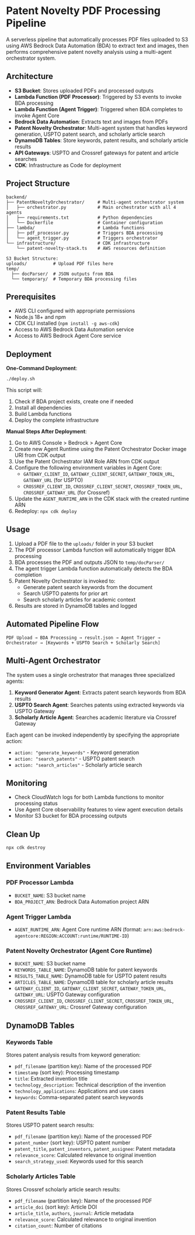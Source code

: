# Patent Novelty PDF Processing Pipeline

A serverless pipeline that automatically processes PDF files uploaded to S3 using AWS Bedrock Data Automation (BDA) to extract text and images, then performs comprehensive patent novelty analysis using a multi-agent orchestrator system.

## Architecture

- **S3 Bucket**: Stores uploaded PDFs and processed outputs
- **Lambda Function (PDF Processor)**: Triggered by S3 events to invoke BDA processing
- **Lambda Function (Agent Trigger)**: Triggered when BDA completes to invoke Agent Core
- **Bedrock Data Automation**: Extracts text and images from PDFs
- **Patent Novelty Orchestrator**: Multi-agent system that handles keyword generation, USPTO patent search, and scholarly article search
- **DynamoDB Tables**: Store keywords, patent results, and scholarly article results
- **API Gateways**: USPTO and Crossref gateways for patent and article searches
- **CDK**: Infrastructure as Code for deployment

## Project Structure

```
backend/
├── PatentNoveltyOrchestrator/     # Multi-agent orchestrator system
│   ├── orchestrator.py            # Main orchestrator with all 4 agents
│   ├── requirements.txt           # Python dependencies
│   └── Dockerfile                 # Container configuration
├── lambda/                        # Lambda functions
│   ├── pdf_processor.py           # Triggers BDA processing
│   └── agent_trigger.py           # Triggers orchestrator
└── infrastructure/                # CDK infrastructure
    └── patent-novelty-stack.ts    # AWS resources definition

S3 Bucket Structure:
uploads/          # Upload PDF files here
temp/
  ├── docParser/  # JSON outputs from BDA
  └── temporary/  # Temporary BDA processing files
```

## Prerequisites

- AWS CLI configured with appropriate permissions
- Node.js 18+ and npm
- CDK CLI installed (`npm install -g aws-cdk`)
- Access to AWS Bedrock Data Automation service
- Access to AWS Bedrock Agent Core service

## Deployment

**One-Command Deployment**:
```bash
./deploy.sh
```

This script will:
1. Check if BDA project exists, create one if needed
2. Install all dependencies
3. Build Lambda functions
4. Deploy the complete infrastructure

**Manual Steps After Deployment**:
1. Go to AWS Console > Bedrock > Agent Core
2. Create new Agent Runtime using the Patent Orchestrator Docker image URI from CDK output
3. Use the Patent Orchestrator IAM Role ARN from CDK output
4. Configure the following environment variables in Agent Core:
   - `GATEWAY_CLIENT_ID`, `GATEWAY_CLIENT_SECRET`, `GATEWAY_TOKEN_URL`, `GATEWAY_URL` (for USPTO)
   - `CROSSREF_CLIENT_ID`, `CROSSREF_CLIENT_SECRET`, `CROSSREF_TOKEN_URL`, `CROSSREF_GATEWAY_URL` (for Crossref)
5. Update the `AGENT_RUNTIME_ARN` in the CDK stack with the created runtime ARN
6. Redeploy: `npx cdk deploy`

## Usage

1. Upload a PDF file to the `uploads/` folder in your S3 bucket
2. The PDF processor Lambda function will automatically trigger BDA processing
3. BDA processes the PDF and outputs JSON to `temp/docParser/`
4. The agent trigger Lambda function automatically detects the BDA completion
5. Patent Novelty Orchestrator is invoked to:
   - Generate patent search keywords from the document
   - Search USPTO patents for prior art
   - Search scholarly articles for academic context
6. Results are stored in DynamoDB tables and logged

## Automated Pipeline Flow

```
PDF Upload → BDA Processing → result.json → Agent Trigger → Orchestrator → [Keywords + USPTO Search + Scholarly Search]
```

## Multi-Agent Orchestrator

The system uses a single orchestrator that manages three specialized agents:

1. **Keyword Generator Agent**: Extracts patent search keywords from BDA results
2. **USPTO Search Agent**: Searches patents using extracted keywords via USPTO Gateway
3. **Scholarly Article Agent**: Searches academic literature via Crossref Gateway

Each agent can be invoked independently by specifying the appropriate action:
- `action: "generate_keywords"` - Keyword generation
- `action: "search_patents"` - USPTO patent search  
- `action: "search_articles"` - Scholarly article search

## Monitoring

- Check CloudWatch logs for both Lambda functions to monitor processing status
- Use Agent Core observability features to view agent execution details
- Monitor S3 bucket for BDA processing outputs

## Clean Up

```bash
npx cdk destroy
```

## Environment Variables

### PDF Processor Lambda
- `BUCKET_NAME`: S3 bucket name
- `BDA_PROJECT_ARN`: Bedrock Data Automation project ARN

### Agent Trigger Lambda  
- `AGENT_RUNTIME_ARN`: Agent Core runtime ARN (format: `arn:aws:bedrock-agentcore:REGION:ACCOUNT:runtime/RUNTIME-ID`)

### Patent Novelty Orchestrator (Agent Core Runtime)
- `BUCKET_NAME`: S3 bucket name
- `KEYWORDS_TABLE_NAME`: DynamoDB table for patent keywords
- `RESULTS_TABLE_NAME`: DynamoDB table for USPTO patent results
- `ARTICLES_TABLE_NAME`: DynamoDB table for scholarly article results
- `GATEWAY_CLIENT_ID`, `GATEWAY_CLIENT_SECRET`, `GATEWAY_TOKEN_URL`, `GATEWAY_URL`: USPTO Gateway configuration
- `CROSSREF_CLIENT_ID`, `CROSSREF_CLIENT_SECRET`, `CROSSREF_TOKEN_URL`, `CROSSREF_GATEWAY_URL`: Crossref Gateway configuration

## DynamoDB Tables

### Keywords Table
Stores patent analysis results from keyword generation:
- `pdf_filename` (partition key): Name of the processed PDF
- `timestamp` (sort key): Processing timestamp
- `title`: Extracted invention title
- `technology_description`: Technical description of the invention
- `technology_applications`: Applications and use cases
- `keywords`: Comma-separated patent search keywords

### Patent Results Table  
Stores USPTO patent search results:
- `pdf_filename` (partition key): Name of the processed PDF
- `patent_number` (sort key): USPTO patent number
- `patent_title`, `patent_inventors`, `patent_assignee`: Patent metadata
- `relevance_score`: Calculated relevance to original invention
- `search_strategy_used`: Keywords used for this search

### Scholarly Articles Table
Stores Crossref scholarly article search results:
- `pdf_filename` (partition key): Name of the processed PDF  
- `article_doi` (sort key): Article DOI
- `article_title`, `authors`, `journal`: Article metadata
- `relevance_score`: Calculated relevance to original invention
- `citation_count`: Number of citations